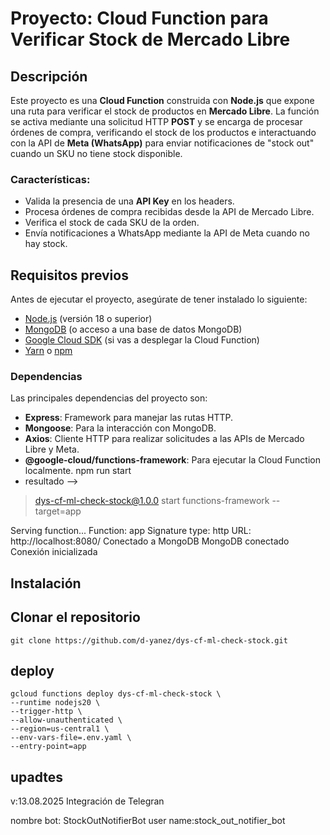 # Proyecto: Cloud Function para Verificar Stock de Mercado Libre

## Descripción

Este proyecto es una **Cloud Function** construida con **Node.js** que expone una ruta para verificar el stock de productos en **Mercado Libre**. La función se activa mediante una solicitud HTTP **POST** y se encarga de procesar órdenes de compra, verificando el stock de los productos e interactuando con la API de **Meta (WhatsApp)** para enviar notificaciones de "stock out" cuando un SKU no tiene stock disponible.

### Características:
- Valida la presencia de una **API Key** en los headers.
- Procesa órdenes de compra recibidas desde la API de Mercado Libre.
- Verifica el stock de cada SKU de la orden.
- Envía notificaciones a WhatsApp mediante la API de Meta cuando no hay stock.

## Requisitos previos

Antes de ejecutar el proyecto, asegúrate de tener instalado lo siguiente:

- [Node.js](https://nodejs.org) (versión 18 o superior)
- [MongoDB](https://www.mongodb.com/) (o acceso a una base de datos MongoDB)
- [Google Cloud SDK](https://cloud.google.com/sdk/docs/install) (si vas a desplegar la Cloud Function)
- [Yarn](https://classic.yarnpkg.com/en/docs/install/#mac-stable) o [npm](https://www.npmjs.com/)

### Dependencias

Las principales dependencias del proyecto son:
- **Express**: Framework para manejar las rutas HTTP.
- **Mongoose**: Para la interacción con MongoDB.
- **Axios**: Cliente HTTP para realizar solicitudes a las APIs de Mercado Libre y Meta.
- **@google-cloud/functions-framework**: Para ejecutar la Cloud Function localmente.
npm run start
- resultado -->
> dys-cf-ml-check-stock@1.0.0 start
> functions-framework --target=app

Serving function...
Function: app
Signature type: http
URL: http://localhost:8080/
Conectado a MongoDB
MongoDB conectado
Conexión inicializada

## Instalación


## Clonar el repositorio

```
git clone https://github.com/d-yanez/dys-cf-ml-check-stock.git
```

## deploy
```
gcloud functions deploy dys-cf-ml-check-stock \
--runtime nodejs20 \
--trigger-http \
--allow-unauthenticated \
--region=us-central1 \
--env-vars-file=.env.yaml \
--entry-point=app
```

## upadtes
v:13.08.2025
Integración de Telegran

nombre bot: StockOutNotifierBot
user name:stock_out_notifier_bot



